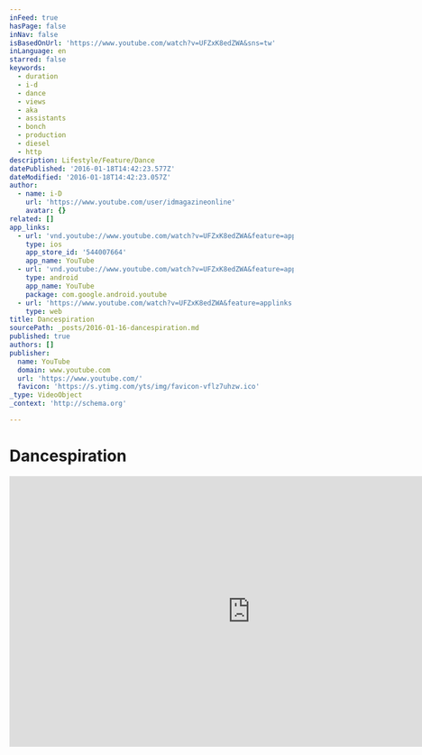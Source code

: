 ```yaml
---
inFeed: true
hasPage: false
inNav: false
isBasedOnUrl: 'https://www.youtube.com/watch?v=UFZxK8edZWA&sns=tw'
inLanguage: en
starred: false
keywords:
  - duration
  - i-d
  - dance
  - views
  - aka
  - assistants
  - bonch
  - production
  - diesel
  - http
description: Lifestyle/Feature/Dance
datePublished: '2016-01-18T14:42:23.577Z'
dateModified: '2016-01-18T14:42:23.057Z'
author:
  - name: i-D
    url: 'https://www.youtube.com/user/idmagazineonline'
    avatar: {}
related: []
app_links:
  - url: 'vnd.youtube://www.youtube.com/watch?v=UFZxK8edZWA&feature=applinks'
    type: ios
    app_store_id: '544007664'
    app_name: YouTube
  - url: 'vnd.youtube://www.youtube.com/watch?v=UFZxK8edZWA&feature=applinks'
    type: android
    app_name: YouTube
    package: com.google.android.youtube
  - url: 'https://www.youtube.com/watch?v=UFZxK8edZWA&feature=applinks'
    type: web
title: Dancespiration
sourcePath: _posts/2016-01-16-dancespiration.md
published: true
authors: []
publisher:
  name: YouTube
  domain: www.youtube.com
  url: 'https://www.youtube.com/'
  favicon: 'https://s.ytimg.com/yts/img/favicon-vflz7uhzw.ico'
_type: VideoObject
_context: 'http://schema.org'

---
```

# Dancespiration

<iframe src="https://cdn.embedly.com/widgets/media.html?src=https%3A%2F%2Fwww.youtube.com%2Fembed%2FUFZxK8edZWA%3Ffeature%3Doembed&amp;url=https%3A%2F%2Fwww.youtube.com%2Fwatch%3Fv%3DUFZxK8edZWA%26sns%3Dtw&amp;image=https%3A%2F%2Fi.ytimg.com%2Fvi%2FUFZxK8edZWA%2Fhqdefault.jpg&amp;key=b7d04c9b404c499eba89ee7072e1c4f7&amp;type=text%2Fhtml&amp;schema=youtube" width="854" height="480" scrolling="no" frameborder="0" allowfullscreen="allowfullscreen" style=""></iframe>